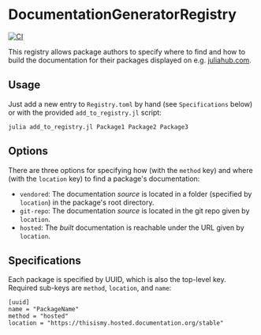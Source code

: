 # DocumentationGeneratorRegistry

[![CI](https://github.com/JuliaDocs/DocumentationGeneratorRegistry/actions/workflows/CI.yml/badge.svg)](https://github.com/JuliaDocs/DocumentationGeneratorRegistry/actions/workflows/CI.yml)

This registry allows package authors to specify where to find and how to build the documentation for their
packages displayed on e.g. [juliahub.com](https://juliahub.com/ui/Packages).

## Usage
Just add a new entry to `Registry.toml` by hand (see `Specifications` below) or with the provided `add_to_registry.jl` script:
```
julia add_to_registry.jl Package1 Package2 Package3
```

## Options

There are three options for specifying how (with the `method` key) and where (with the `location` key) to find a package's documentation:
- `vendored`: The documentation *source* is located in a folder (specified by `location`) in the package's root directory.
- `git-repo`: The documentation *source* is located in the git repo given by `location`.
- `hosted`: The *built* documentation is reachable under the URL given by `location`.

## Specifications

Each package is specified by UUID, which is also the top-level key. Required sub-keys are `method`, `location`, and `name`:
```
[uuid]
name = "PackageName"
method = "hosted"
location = "https://thisismy.hosted.documentation.org/stable"
```
